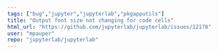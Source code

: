 ```yaml
---
tags: ["bug","jupyter","jupyterlab","pkgapputils"]
title: "Output font size not changing for code cells"
html_url: "https://github.com/jupyterlab/jupyterlab/issues/12178"
user: "mpauper"
repo: "jupyterlab/jupyterlab"
---
```


